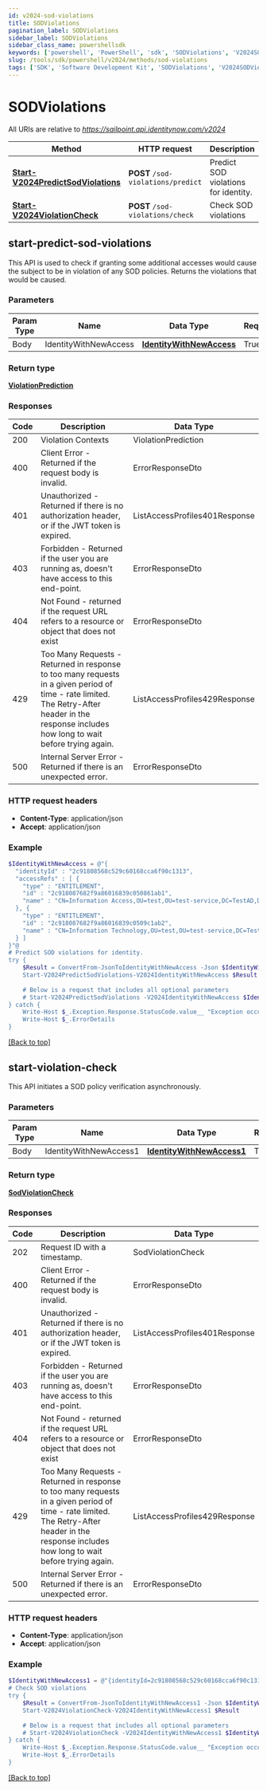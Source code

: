 ```yaml
---
id: v2024-sod-violations
title: SODViolations
pagination_label: SODViolations
sidebar_label: SODViolations
sidebar_class_name: powershellsdk
keywords: ['powershell', 'PowerShell', 'sdk', 'SODViolations', 'V2024SODViolations'] 
slug: /tools/sdk/powershell/v2024/methods/sod-violations
tags: ['SDK', 'Software Development Kit', 'SODViolations', 'V2024SODViolations']
---
```



# SODViolations

All URIs are relative to *https://sailpoint.api.identitynow.com/v2024*

Method | HTTP request | Description
------------- | ------------- | -------------
[**Start-V2024PredictSodViolations**](#start-predict-sod-violations) | **POST** `/sod-violations/predict` | Predict SOD violations for identity.
[**Start-V2024ViolationCheck**](#start-violation-check) | **POST** `/sod-violations/check` | Check SOD violations


## start-predict-sod-violations

This API is used to check if granting some additional accesses would cause the subject to be in violation of any SOD policies. Returns the violations that would be caused.

### Parameters 
Param Type | Name | Data Type | Required  | Description
------------- | ------------- | ------------- | ------------- | ------------- 
 Body  | IdentityWithNewAccess | [**IdentityWithNewAccess**](../models/identity-with-new-access) | True  | 

### Return type

[**ViolationPrediction**](../models/violation-prediction)

### Responses
Code | Description  | Data Type
------------- | ------------- | -------------
200 | Violation Contexts | ViolationPrediction
400 | Client Error - Returned if the request body is invalid. | ErrorResponseDto
401 | Unauthorized - Returned if there is no authorization header, or if the JWT token is expired. | ListAccessProfiles401Response
403 | Forbidden - Returned if the user you are running as, doesn&#39;t have access to this end-point. | ErrorResponseDto
404 | Not Found - returned if the request URL refers to a resource or object that does not exist | ErrorResponseDto
429 | Too Many Requests - Returned in response to too many requests in a given period of time - rate limited. The Retry-After header in the response includes how long to wait before trying again. | ListAccessProfiles429Response
500 | Internal Server Error - Returned if there is an unexpected error. | ErrorResponseDto

### HTTP request headers

- **Content-Type**: application/json
- **Accept**: application/json

### Example
```powershell
$IdentityWithNewAccess = @"{
  "identityId" : "2c91808568c529c60168cca6f90c1313",
  "accessRefs" : [ {
    "type" : "ENTITLEMENT",
    "id" : "2c918087682f9a86016839c050861ab1",
    "name" : "CN=Information Access,OU=test,OU=test-service,DC=TestAD,DC=local"
  }, {
    "type" : "ENTITLEMENT",
    "id" : "2c918087682f9a86016839c0509c1ab2",
    "name" : "CN=Information Technology,OU=test,OU=test-service,DC=TestAD,DC=local"
  } ]
}"@
# Predict SOD violations for identity.
try {
    $Result = ConvertFrom-JsonToIdentityWithNewAccess -Json $IdentityWithNewAccess
    Start-V2024PredictSodViolations-V2024IdentityWithNewAccess $Result
    
    # Below is a request that includes all optional parameters
    # Start-V2024PredictSodViolations -V2024IdentityWithNewAccess $IdentityWithNewAccess  
} catch {
    Write-Host $_.Exception.Response.StatusCode.value__ "Exception occurred when calling Start-V2024PredictSodViolations"
    Write-Host $_.ErrorDetails
}
```

[[Back to top]](#) 

## start-violation-check

This API initiates a SOD policy verification asynchronously.

### Parameters 
Param Type | Name | Data Type | Required  | Description
------------- | ------------- | ------------- | ------------- | ------------- 
 Body  | IdentityWithNewAccess1 | [**IdentityWithNewAccess1**](../models/identity-with-new-access1) | True  | 

### Return type

[**SodViolationCheck**](../models/sod-violation-check)

### Responses
Code | Description  | Data Type
------------- | ------------- | -------------
202 | Request ID with a timestamp. | SodViolationCheck
400 | Client Error - Returned if the request body is invalid. | ErrorResponseDto
401 | Unauthorized - Returned if there is no authorization header, or if the JWT token is expired. | ListAccessProfiles401Response
403 | Forbidden - Returned if the user you are running as, doesn&#39;t have access to this end-point. | ErrorResponseDto
404 | Not Found - returned if the request URL refers to a resource or object that does not exist | ErrorResponseDto
429 | Too Many Requests - Returned in response to too many requests in a given period of time - rate limited. The Retry-After header in the response includes how long to wait before trying again. | ListAccessProfiles429Response
500 | Internal Server Error - Returned if there is an unexpected error. | ErrorResponseDto

### HTTP request headers

- **Content-Type**: application/json
- **Accept**: application/json

### Example
```powershell
$IdentityWithNewAccess1 = @"{identityId=2c91808568c529c60168cca6f90c1313, accessRefs=[{type=ENTITLEMENT, id=2c918087682f9a86016839c050861ab1, name=CN=Information Access,OU=test,OU=test-service,DC=TestAD,DC=local}, {type=ENTITLEMENT, id=2c918087682f9a86016839c0509c1ab2, name=CN=Information Technology,OU=test,OU=test-service,DC=TestAD,DC=local}], clientMetadata={additionalProp1=string, additionalProp2=string, additionalProp3=string}}"@
# Check SOD violations
try {
    $Result = ConvertFrom-JsonToIdentityWithNewAccess1 -Json $IdentityWithNewAccess1
    Start-V2024ViolationCheck-V2024IdentityWithNewAccess1 $Result
    
    # Below is a request that includes all optional parameters
    # Start-V2024ViolationCheck -V2024IdentityWithNewAccess1 $IdentityWithNewAccess1  
} catch {
    Write-Host $_.Exception.Response.StatusCode.value__ "Exception occurred when calling Start-V2024ViolationCheck"
    Write-Host $_.ErrorDetails
}
```

[[Back to top]](#) 


